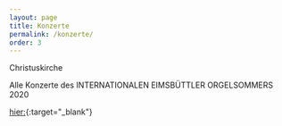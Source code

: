 ```yaml
---
layout: page
title: Konzerte
permalink: /konzerte/
order: 3
---
```


Christuskirche

Alle Konzerte des
INTERNATIONALEN EIMSBÜTTLER ORGELSOMMERS 2020

[hier:](/assets/pdf/ieor_konzerte.pdf){:target="_blank"}
